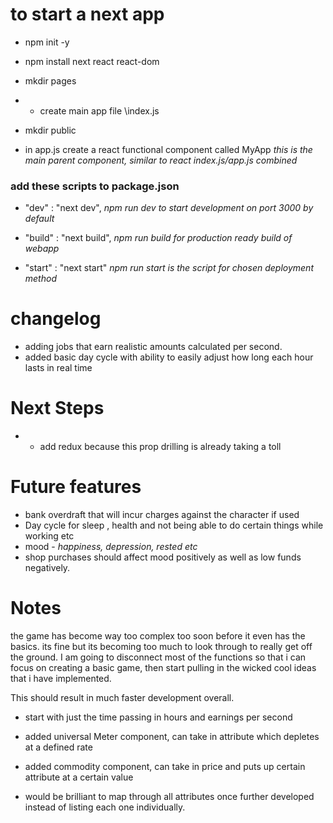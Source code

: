 # to start a next app

- npm init -y
- npm install next react react-dom

- mkdir pages
- - create main app file \index.js
- mkdir public

- in app.js create a react functional component called MyApp
  <i>this is the main parent component, similar to react index.js/app.js combined</i>

### add these scripts to package.json

- "dev" : "next dev",
  <i>npm run dev to start development on port 3000 by default</i>

- "build" : "next build",
  <i>npm run build for production ready build of webapp</i>

- "start" : "next start"
  <i>npm run start is the script for chosen deployment method</i>

# changelog

<!-- //////////////////////////////////////////////// -->

- adding jobs that earn realistic amounts calculated per second.
- added basic day cycle with ability to easily adjust how long each hour lasts in real time

# Next Steps

- - add redux because this prop drilling is already taking a toll

# Future features

- bank overdraft that will incur charges against the character if used
- Day cycle for sleep , health and not being able to do certain things while working etc
- mood - <i>happiness, depression, rested etc</i>
- shop purchases should affect mood positively as well as low funds negatively.

# Notes

the game has become way too complex too soon before it even has the basics. its fine but its becoming too much to look through to really get off the ground. I am going to disconnect most of the functions so that i can focus on creating a basic game, then start pulling in the wicked cool ideas that i have implemented.

This should result in much faster development overall.

- start with just the time passing in hours and earnings per second

- added universal Meter component, can take in attribute which depletes at a defined rate

- added commodity component, can take in price and puts up certain attribute at a certain value

- would be brilliant to map through all attributes once further developed instead of listing each one individually.
